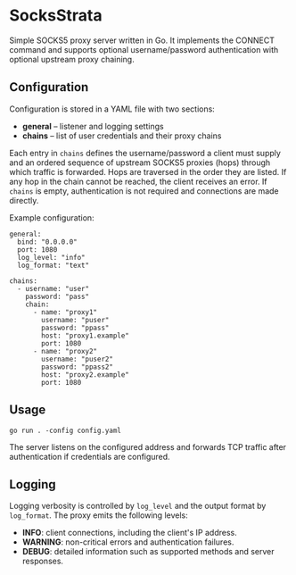 # SocksStrata

Simple SOCKS5 proxy server written in Go. It implements the CONNECT command
and supports optional username/password authentication with optional upstream
proxy chaining.

## Configuration

Configuration is stored in a YAML file with two sections:

* **general** – listener and logging settings
* **chains** – list of user credentials and their proxy chains

Each entry in `chains` defines the username/password a client must supply
and an ordered sequence of upstream SOCKS5 proxies (hops) through which
traffic is forwarded. Hops are traversed in the order they are listed. If
any hop in the chain cannot be reached, the client receives an error.
If `chains` is empty, authentication is not required and connections are
made directly.

Example configuration:

```
general:
  bind: "0.0.0.0"
  port: 1080
  log_level: "info"
  log_format: "text"

chains:
  - username: "user"
    password: "pass"
    chain:
      - name: "proxy1"
        username: "puser"
        password: "ppass"
        host: "proxy1.example"
        port: 1080
      - name: "proxy2"
        username: "puser2"
        password: "ppass2"
        host: "proxy2.example"
        port: 1080
```

## Usage

```
go run . -config config.yaml
```

The server listens on the configured address and forwards TCP traffic after
authentication if credentials are configured.

## Logging

Logging verbosity is controlled by `log_level` and the output format by
`log_format`. The proxy emits the following levels:

- **INFO**: client connections, including the client's IP address.
- **WARNING**: non-critical errors and authentication failures.
- **DEBUG**: detailed information such as supported methods and server responses.

